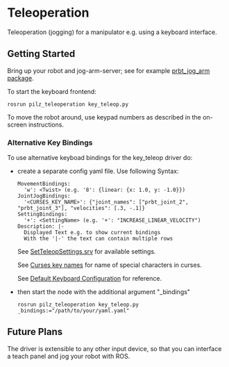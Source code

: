 # Teleoperation
Teleoperation (jogging) for a manipulator e.g. using a keyboard interface.

## Getting Started
Bring up your robot and jog-arm-server; see for example [prbt_jog_arm package](../prbt_jog_arm_support/README.md).

To start the keyboard frontend:

```
rosrun pilz_teleoperation key_teleop.py
```

To move the robot around, use keypad numbers as described in the on-screen instructions.

### Alternative Key Bindings

To use alternative keyboad bindings for the key_teleop driver do:
- create a separate config yaml file.
Use following Syntax:
    ```
    MovementBindings:
      'w': <Twist> (e.g. '8': {linear: {x: 1.0, y: -1.0}})
    JointJogBindings:
      '<CURSES_KEY_NAME>': {"joint_names": ["prbt_joint_2", "prbt_joint_3"], "velocities": [.3, -.1]}
    SettingBindings:
      '+': <SettingName> (e.g. '+': "INCREASE_LINEAR_VELOCITY")
    Description: |-
      Displayed Text e.g. to show current bindings
      With the '|-' the text can contain multiple rows
    ```
    
    See [SetTeleopSettings.srv](./srv/SetTeleopSettings.srv) for available settings.

    See [Curses key names](https://www.gnu.org/software/guile-ncurses/manual/html_node/Getting-characters-from-the-keyboard.html)
    for name of special characters in curses.

    See [Default Keyboard Configuration](./config/keyboard_binding.yaml) for reference.

- then start the node with the additional argument "_bindings"

    ```
    rosrun pilz_teleoperation key_teleop.py _bindings:="/path/to/your/yaml.yaml"
    ```

## Future Plans
The driver is extensible to any other input device, so that you can interface
a teach panel and jog your robot with ROS.
